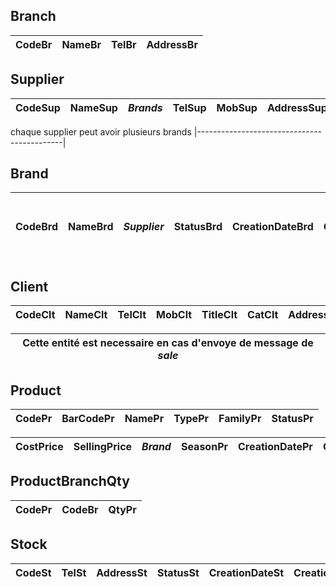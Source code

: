 ## Branch
CodeBr | NameBr	| TelBr	| AddressBr |
-------|------- |-------|-----------|

## Supplier
CodeSup | NameSup | ***Brands*** | TelSup | MobSup     | AddressSup | EmailSup | StatusSup | CreationDateSup | CreationUserSup |
--------| --------| -------------| -------| ---------- | ---------- | -------- | --------- | --------------- | --------------  |

 chaque supplier peut avoir plusieurs brands 
|--------------------------------------------|

## Brand
CodeBrd | NameBrd | ***Supplier*** | StatusBrd | CreationDateBrd | CreationUserBrd |chaque Brand concerne un seul supplier  |
--------|---------|----------------|---------  | --------------- | --------------  |----------------------------------------|

## Client
CodeClt | NameClt | TelClt | MobClt   |TitleClt | CatClt     | AddressClt | EmailClt | StatusClt | CreationDateClt | CreationUserClt | 
--------|---------|--------| -------- | ------  | ---------- | ---------- | -------- | --------- | --------------- | --------------- |

| Cette entité est necessaire en cas d'envoye de message de ***sale*** |
| -------------------------------------------------------------------  |



## Product
CodePr | BarCodePr | NamePr | TypePr | FamilyPr |  StatusPr  | 
-------|-----------|--------|--------|----------|---------   | 

CostPrice     | SellingPrice | ***Brand*** | SeasonPr  | CreationDatePr  | CreationUserPr  | 
--------------|--------------|-------------|--------   | --------------- | --------------- |

## ProductBranchQty

CodePr | CodeBr   | QtyPr |
------ | -------- | ----- |


## Stock
CodeSt | TelSt | AddressSt | StatusSt  | CreationDateSt  | CreationUserSt|
-------|-------|-----------|  -------- | --------------- | --------------|
